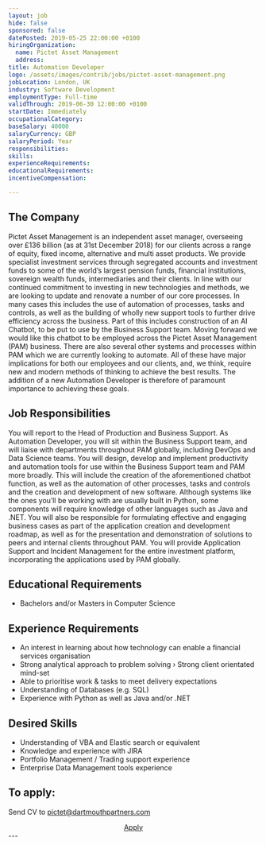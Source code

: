 ```yaml
---
layout: job
hide: false
sponsored: false
datePosted: 2019-05-25 22:00:00 +0100
hiringOrganization:
  name: Pictet Asset Management
  address: 
title: Automation Developer
logo: /assets/images/contrib/jobs/pictet-asset-management.png
jobLocation: London, UK
industry: Software Development
employmentType: Full-time
validThrough: 2019-06-30 12:00:00 +0100
startDate: Immediately
occupationalCategory:
baseSalary: 40000
salaryCurrency: GBP
salaryPeriod: Year
responsibilities:
skills:
experienceRequirements:
educationalRequirements:
incentiveCompensation:

---
```


## The Company
Pictet Asset Management is an independent asset manager, overseeing over £136 billion (as at 31st December 2018) for our clients across a range of equity, fixed income, alternative and multi asset products. We provide specialist investment services through segregated accounts and investment funds to some of the world’s largest pension funds, financial institutions, sovereign wealth funds, intermediaries and their clients. In line with our continued commitment to investing in new technologies and methods, we are looking to update and renovate a number of our core processes. In many cases this includes the use of automation of processes, tasks and controls, as well as the building of wholly new support tools to further drive efficiency across the business. Part of this includes construction of an AI Chatbot, to be put to use by the Business Support team. Moving forward we would like this chatbot to be employed across the Pictet Asset Management (PAM) business. There are also several other systems and processes within PAM which we are currently looking to automate. All of these have major implications for both our employees and our clients, and, we think, require new and modern methods of thinking to achieve the best results. The addition of a new Automation Developer is therefore of paramount importance to achieving these goals.

## Job Responsibilities
You will report to the Head of Production and Business Support. As Automation Developer, you will sit within the Business Support team, and will liaise with departments throughout PAM globally, including DevOps and Data Science teams. You will design, develop and implement productivity and automation tools for use within the Business Support team and PAM more broadly. This will include the creation of the aforementioned chatbot function, as well as the automation of other processes, tasks and controls and the creation and development of new software. Although systems like the ones you’ll be working with are usually built in Python, some components will require knowledge of other languages such as Java and .NET. You will also be responsible for formulating effective and engaging business cases as part of the application creation and development roadmap, as well as for the presentation and demonstration of solutions to peers and internal clients throughout PAM. You will provide Application Support and Incident Management for the entire investment platform, incorporating the applications used by PAM globally. 

## Educational Requirements
- Bachelors and/or Masters in Computer Science

## Experience Requirements
- An interest in learning about how technology can enable a financial services organisation 
- Strong analytical approach to problem solving › Strong client orientated mind-set 
- Able to prioritise work & tasks to meet delivery expectations 
- Understanding of Databases (e.g. SQL) 
- Experience with Python as well as Java and/or .NET 

## Desired Skills
- Understanding of VBA and Elastic search or equivalent 
- Knowledge and experience with JIRA 
- Portfolio Management / Trading support experience 
- Enterprise Data Management tools experience

## To apply:
Send CV to [pictet@dartmouthpartners.com](mailto:pictet@dartmouthpartners.com)
<div class="to-apply" style="text-align: center">
  <a class="btn btn--dark" style="margin: 20px" href="mailto:pictet@dartmouthpartners.com">
    Apply
  </a>
</div>
---
